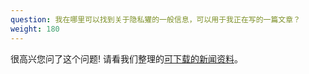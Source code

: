 ```yaml
---
question: 我在哪里可以找到关于隐私獾的一般信息，可以用于我正在写的一篇文章？
weight: 180
---
```


很高兴您问了这个问题! 请看我们整理的[可下载的新闻资料](/files/pb_journalist_1_pager.pdf)。
